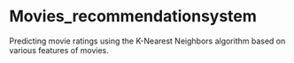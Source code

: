 # Movies_recommendationsystem
Predicting movie ratings using the K-Nearest Neighbors algorithm based on various features of movies.
